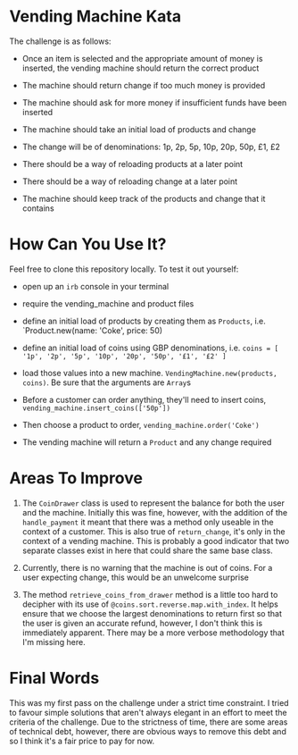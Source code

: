 # Vending Machine Kata

The challenge is as follows:

- Once an item is selected and the appropriate amount of money is inserted, the vending machine should return the correct product

- The machine should return change if too much money is provided

- The machine should ask for more money if insufficient funds have been inserted

- The machine should take an initial load of products and change

- The change will be of denominations: 1p, 2p, 5p, 10p, 20p, 50p, £1, £2

- There should be a way of reloading products at a later point

- There should be a way of reloading change at a later point

- The machine should keep track of the products and change that it contains

# How Can You Use It?

Feel free to clone this repository locally. To test it out yourself:

- open up an `irb` console in your terminal

- require the vending_machine and product files

- define an initial load of products by creating them as `Products`,
i.e. `Product.new(name: 'Coke', price: 50)

- define an initial load of coins using GBP denominations, i.e. `coins = [ '1p', '2p', '5p', '10p', '20p', '50p', '£1', '£2' ]`

- load those values into a new machine. `VendingMachine.new(products, coins)`. Be sure that the arguments are `Array`s

- Before a customer can order anything, they'll need to insert coins, `vending_machine.insert_coins(['50p'])`

- Then choose a product to order, `vending_machine.order('Coke')`

- The vending machine will return a `Product` and any change required


# Areas To Improve

1. The `CoinDrawer` class is used to represent the balance for both the user and the machine. Initially this was fine, however, with the addition of the `handle_payment` it meant that there was a method only useable in the context of a customer. This is also true of `return_change`, it's only in the context of a vending machine. This is probably a good indicator that two separate classes exist in here that could share the same base class.

2. Currently, there is no warning that the machine is out of coins. For a user expecting change, this would be an unwelcome surprise

3. The method `retrieve_coins_from_drawer` method is a little too hard to decipher with its use of `@coins.sort.reverse.map.with_index`. It helps ensure that we choose the largest denominations to return first so that the user is given an accurate refund, however, I don't think this is immediately apparent. There may be a more verbose methodology that I'm missing here.

# Final Words

This was my first pass on the challenge under a strict time constraint. I tried to favour simple solutions that aren't always elegant in an effort to meet the criteria of the challenge. Due to the strictness of time, there are some areas of technical debt, however, there are obvious ways to remove this debt and so I think it's a fair price to pay for now.
